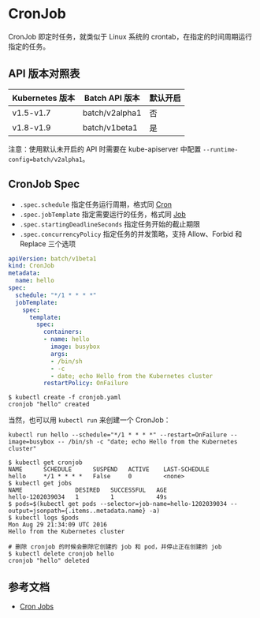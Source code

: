 # CronJob

CronJob 即定时任务，就类似于 Linux 系统的 crontab，在指定的时间周期运行指定的任务。

## API 版本对照表

| Kubernetes 版本 | Batch API 版本 | 默认开启 |
| --------------- | -------------- | -------- |
| v1.5-v1.7       | batch/v2alpha1 | 否       |
| v1.8-v1.9       | batch/v1beta1  | 是       |

注意：使用默认未开启的 API 时需要在 kube-apiserver 中配置 `--runtime-config=batch/v2alpha1`。

## CronJob Spec

- `.spec.schedule` 指定任务运行周期，格式同 [Cron](https://en.wikipedia.org/wiki/Cron)
- `.spec.jobTemplate` 指定需要运行的任务，格式同 [Job](job.md)
- `.spec.startingDeadlineSeconds` 指定任务开始的截止期限
- `.spec.concurrencyPolicy` 指定任务的并发策略，支持 Allow、Forbid 和 Replace 三个选项

```yaml
apiVersion: batch/v1beta1
kind: CronJob
metadata:
  name: hello
spec:
  schedule: "*/1 * * * *"
  jobTemplate:
    spec:
      template:
        spec:
          containers:
          - name: hello
            image: busybox
            args:
            - /bin/sh
            - -c
            - date; echo Hello from the Kubernetes cluster
          restartPolicy: OnFailure
```

```
$ kubectl create -f cronjob.yaml
cronjob "hello" created
```

当然，也可以用 `kubectl run` 来创建一个 CronJob：

```
kubectl run hello --schedule="*/1 * * * *" --restart=OnFailure --image=busybox -- /bin/sh -c "date; echo Hello from the Kubernetes cluster"
```

```
$ kubectl get cronjob
NAME      SCHEDULE      SUSPEND   ACTIVE    LAST-SCHEDULE
hello     */1 * * * *   False     0         <none>
$ kubectl get jobs
NAME               DESIRED   SUCCESSFUL   AGE
hello-1202039034   1         1            49s
$ pods=$(kubectl get pods --selector=job-name=hello-1202039034 --output=jsonpath={.items..metadata.name} -a)
$ kubectl logs $pods
Mon Aug 29 21:34:09 UTC 2016
Hello from the Kubernetes cluster

# 删除 cronjob 的时候会删除它创建的 job 和 pod，并停止正在创建的 job
$ kubectl delete cronjob hello
cronjob "hello" deleted
```

## 参考文档

- [Cron Jobs](https://kubernetes.io/docs/concepts/workloads/controllers/cron-jobs/)
